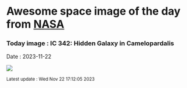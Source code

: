 
# Awesome space image of the day from [NASA](https://api.nasa.gov/)

### Today image : IC 342: Hidden Galaxy in Camelopardalis
Date : 2023-11-22

![](https://apod.nasa.gov/apod/image/2311/ic342asi294large_1024.jpg)

<small>Latest update : Wed Nov 22 17:12:05 2023</small>
        